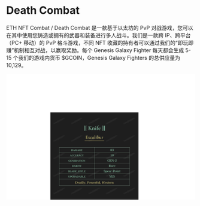 # Death Combat

ETH NFT Combat / Death Combat 是一款基于以太坊的 PvP 对战游戏，您可以在其中使用您铸造或拥有的武器和装备进行多人战斗。我们是一款跨 IP、跨平台（PC+ 移动）的 PvP 格斗游戏，不同 NFT 收藏的持有者可以通过我们的“即玩即赚”机制相互对战，以赢取奖励。每个 Genesis Galaxy Fighter 每天都会生成 5-15 个我们的游戏内货币 $GCOIN，Genesis Galaxy Fighters 的总供应量为 10,129。

![deathcombat-dapp-collectibles-ethereum-image1_9d6aa6e260605c6b80c1140cb321da34](deathcombat-dapp-collectibles-ethereum-image1_9d6aa6e260605c6b80c1140cb321da34.png)
